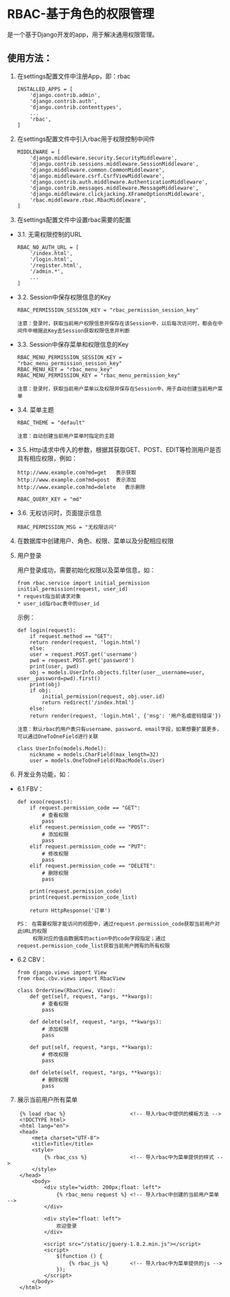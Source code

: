 # RBAC-基于角色的权限管理
是一个基于Django开发的app，用于解决通用权限管理。
## 使用方法：
1. 在settings配置文件中注册App，即：rbac
    ```
	INSTALLED_APPS = [
	    'django.contrib.admin',
	    'django.contrib.auth',
	    'django.contrib.contenttypes',
	    ...
	    'rbac',
	]
    ```

2. 在settings配置文件中引入rbac用于权限控制中间件
    ```
    MIDDLEWARE = [
        'django.middleware.security.SecurityMiddleware',
        'django.contrib.sessions.middleware.SessionMiddleware',
        'django.middleware.common.CommonMiddleware',
        'django.middleware.csrf.CsrfViewMiddleware',
        'django.contrib.auth.middleware.AuthenticationMiddleware',
        'django.contrib.messages.middleware.MessageMiddleware',
        'django.middleware.clickjacking.XFrameOptionsMiddleware',
        'rbac.middleware.rbac.RbacMiddleware',
    ]
    ```
3. 在settings配置文件中设置rbac需要的配置

* 3.1. 无需权限控制的URL
	```
	RBAC_NO_AUTH_URL = [
		'/index.html',
		'/login.html',
		'/register.html',
		'/admin.*',
		...
	]
	```

* 3.2. Session中保存权限信息的Key

	`RBAC_PERMISSION_SESSION_KEY = "rbac_permission_session_key"`

	`注意：登录时，获取当前用户权限信息并保存在该Session中，以后每次访问时，都会在中间件中根据此Key去Session获取权限信息并判断`
    
* 3.3. Session中保存菜单和权限信息的Key
	```
	RBAC_MENU_PERMISSION_SESSION_KEY = "rbac_menu_permission_session_key"
	RBAC_MENU_KEY = "rbac_menu_key"
	RBAC_MENU_PERMISSION_KEY = "rbac_menu_permission_key"

	注意：登录时，获取当前用户菜单以及权限并保存在Session中，用于自动创建当前用户菜单
	```

* 3.4. 菜单主题

	`RBAC_THEME = "default"`
	
	`注意：自动创建当前用户菜单时指定的主题`

* 3.5. Http请求中传入的参数，根据其获取GET、POST、EDIT等检测用户是否具有相应权限，例如：
	```
	http://www.example.com?md=get   表示获取
	http://www.example.com?md=post  表示添加
	http://www.example.com?md=delete   表示删除

	RBAC_QUERY_KEY = "md"
	```

* 3.6. 无权访问时，页面提示信息

	`RBAC_PERMISSION_MSG = "无权限访问"`

4. 在数据库中创建用户、角色、权限、菜单以及分配相应权限

5. 用户登录

	用户登录成功，需要初始化权限以及菜单信息，如：
	```
    from rbac.service import initial_permission
    initial_permission(request, user_id)
    * request指当前请求对象
    * user_id指rbac表中的user_id
	```
    示例：
	```
	def login(request):
	    if request.method == "GET":
		return render(request, 'login.html')
	    else:
		user = request.POST.get('username')
		pwd = request.POST.get('password')
		print(user, pwd)
		obj = models.UserInfo.objects.filter(user__username=user, user__password=pwd).first()
		print(obj)
		if obj:
		    initial_permission(request, obj.user.id)
		    return redirect('/index.html')
		else:
	    return render(request, 'login.html', {'msg': '用户名或密码错误'})
	```

    `注意：默认rbac的用户表只有username、password、email字段，如果想要扩展更多，可以通过OneToOneField进行关联`
    
	```
	class UserInfo(models.Model):
	    nickname = models.CharField(max_length=32)
		user = models.OneToOneField(RbacModels.User)
	```

6. 开发业务功能，如：
* 6.1 FBV：
	```
	def xxoo(request):
		if request.permission_code == "GET":
			# 查看权限
			pass
		elif request.permission_code == "POST":
			# 添加权限
			pass
		elif request.permission_code == "PUT":
			# 修改权限
			pass
		elif request.permission_code == "DELETE":
			# 删除权限
			pass

		print(request.permission_code)
		print(request.permission_code_list)

		return HttpResponse('订单')
	```
	```
	PS： 在需要权限才能访问的视图中，通过request.permission_code获取当前用户对此URL的权限
		 权限对应的值由数据库的action中的code字段指定；通过request.permission_code_list获取当前用户拥有的所有权限
	```

* 6.2 CBV：
	```
	from django.views import View
	from rbac.cbv.views import RbacView

	class OrderView(RbacView, View):
		def get(self, request, *args, **kwargs):
			# 查看权限
			pass

		def delete(self, request, *args, **kwargs):
			# 添加权限
			pass

		def put(self, request, *args, **kwargs):
			# 修改权限
			pass

		def delete(self, request, *args, **kwargs):
			# 删除权限
			pass
	```

7. 展示当前用户所有菜单
```
    {% load rbac %}                     <!-- 导入rbac中提供的模板方法 -->
    <!DOCTYPE html>
    <html lang="en">
    <head>
        <meta charset="UTF-8">
        <title>Title</title>
        <style>
            {% rbac_css %}              <!-- 导入rbac中为菜单提供的样式 -->
        </style>
    </head>
        <body>
            <div style="width: 200px;float: left">
                {% rbac_menu request %} <!-- 导入rbac中创建的当前用户菜单 -->
            </div>

            <div style="float: left">
                欢迎登录
            </div>

            <script src="/static/jquery-1.8.2.min.js"></script>
            <script>
                $(function () {
                    {% rbac_js %}       <!-- 导入rbac中为菜单提供的js -->
                });
            </script>
        </body>
    </html>
```

